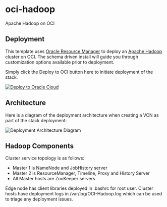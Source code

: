 # oci-hadoop
Apache Hadoop on OCI

## Deployment
This template uses [Oracle Resource Manager](https://docs.oracle.com/en-us/iaas/Content/ResourceManager/Concepts/resourcemanager.htm) to deploy an [Apache Hadoop](http://hadoop.apache.org) cluster on OCI.  The schema driven install will guide you through customization options available prior to deployment.

Simply click the Deploy to OCI button here to initiate deployment of the stack.

[![Deploy to Oracle Cloud](https://oci-resourcemanager-plugin.plugins.oci.oraclecloud.com/latest/deploy-to-oracle-cloud.svg)](https://cloud.oracle.com/resourcemanager/stacks/create?region=home&zipUrl=https://github.com/oracle-quickstart/oci-hadoop/archive/1.0.3.zip)

## Architecture
Here is a diagram of the deployment architecture when creating a VCN as part of the stack deployment:

![Deployment Architecture Diagram](images/deployment_architecture.png)

## Hadoop Components
Cluster service topology is as follows:
* Master 1 is NameNode and JobHistory server
* Master 2 is ResourceManager, Timeline, Proxy and History Server
* All Master hosts are ZooKeeper servers

Edge node has client libraries deployed in .bashrc for root user.   Cluster hosts have deployment logs in /var/log/OCI-Hadoop.log which can be used to triage any deployment issues.
